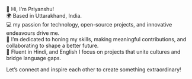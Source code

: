 👋 Hi, I'm Priyanshu!  
🌍 Based in Uttarakhand, India.  
💻 my passion for technology, open-source projects, and innovative endeavours drive me.  
🌱 I’m dedicated to honing my skills, making meaningful contributions, and collaborating to shape a better future.  
🎨 Fluent in Hindi, and English I focus on projects that unite cultures and bridge language gaps. 

Let’s connect and inspire each other to create something extraordinary!
